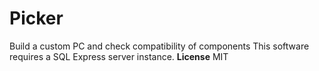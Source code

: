 # Picker
Build a custom PC and check compatibility of components
This software requires a SQL Express server instance.
**License**
MIT
